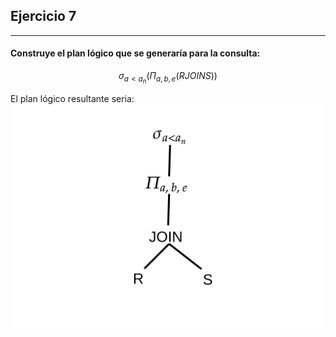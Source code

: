 ## Ejercicio 7
___
#### Construye el plan lógico que se generaría para la consulta:

$$\sigma_{a<a_{n}}\left(\Pi_{a, b, e}(R J O I N S)\right)$$

El plan lógico resultante seria:
\
![](img/ejercicio7.png)